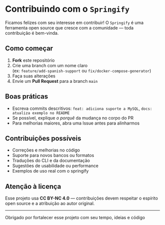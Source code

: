 # Contribuindo com o `Springify`

Ficamos felizes com seu interesse em contribuir! O `Springify` é uma ferramenta open source que cresce com a comunidade — toda contribuição é bem-vinda.

## Como começar

1. **Fork** este repositório
2. Crie uma branch com um nome claro  
   (ex: `feature/add-spanish-support` ou `fix/docker-compose-generator`)
3. Faça suas alterações
4. Envie um **Pull Request** para a branch `main`

## Boas práticas

- Escreva commits descritivos: `feat: adiciona suporte a MySQL`, `docs: atualiza exemplo no README`
- Se possível, explique _o porquê_ da mudança no corpo do PR
- Para melhorias maiores, abra uma Issue antes para alinharmos

## Contribuições possíveis

- Correções e melhorias no código
- Suporte para novos bancos ou formatos
- Traduções do CLI e da documentação
- Sugestões de usabilidade ou performance
- Exemplos de uso real com o springify

## Atenção à licença

Esse projeto usa **CC BY-NC 4.0** — contribuições devem respeitar o espírito open source e a atribuição ao autor original.

---

Obrigado por fortalecer esse projeto com seu tempo, ideias e código
